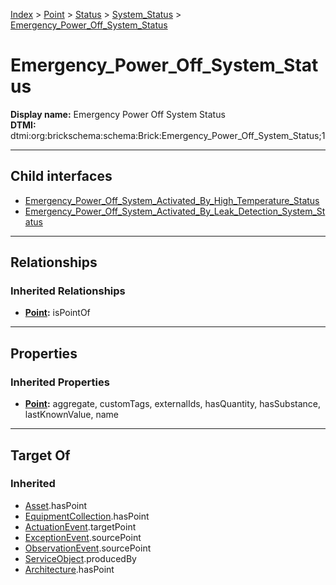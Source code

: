 [Index](../../../../Index.md) > [Point](../../../Point.md) > [Status](../../Status.md) > [System_Status](../System_Status.md) > [Emergency_Power_Off_System_Status](#)
# Emergency_Power_Off_System_Status

**Display name:** Emergency Power Off System Status<br />
**DTMI:** dtmi:org:brickschema:schema:Brick:Emergency_Power_Off_System_Status;1

---

## Child interfaces
* [Emergency_Power_Off_System_Activated_By_High_Temperature_Status](Emergency_Power_Off_System_Activated_By_High_Temperature_Status.md)
* [Emergency_Power_Off_System_Activated_By_Leak_Detection_System_Status](Emergency_Power_Off_System_Activated_By_Leak_Detection_System_Status.md)

---

## Relationships

### Inherited Relationships
* **[Point](../../../Point.md):** isPointOf

---

## Properties

### Inherited Properties
* **[Point](../../../Point.md):** aggregate, customTags, externalIds, hasQuantity, hasSubstance, lastKnownValue, name

---

## Target Of
### Inherited
* [Asset](../../../../Asset/Asset.md).hasPoint
* [EquipmentCollection](../../../../Collection/EquipmentCollection.md).hasPoint
* [ActuationEvent](../../../../Event/PointEvent/ActuationEvent.md).targetPoint
* [ExceptionEvent](../../../../Event/PointEvent/ExceptionEvent.md).sourcePoint
* [ObservationEvent](../../../../Event/PointEvent/ObservationEvent.md).sourcePoint
* [ServiceObject](../../../../Information/ServiceObject/ServiceObject.md).producedBy
* [Architecture](../../../../Space/Architecture/Architecture.md).hasPoint
